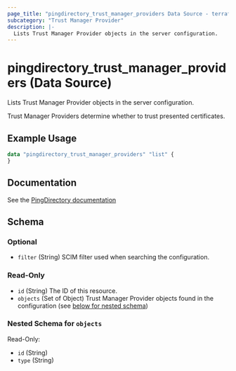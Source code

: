 ```yaml
---
page_title: "pingdirectory_trust_manager_providers Data Source - terraform-provider-pingdirectory"
subcategory: "Trust Manager Provider"
description: |-
  Lists Trust Manager Provider objects in the server configuration.
---
```


# pingdirectory_trust_manager_providers (Data Source)

Lists Trust Manager Provider objects in the server configuration.

Trust Manager Providers determine whether to trust presented certificates.

## Example Usage

```terraform
data "pingdirectory_trust_manager_providers" "list" {
}
```

## Documentation
See the [PingDirectory documentation](https://docs.pingidentity.com/r/en-us/pingdirectory-93/pd_ds_config_key_trust_mgr_providers)

<!-- schema generated by tfplugindocs -->
## Schema

### Optional

- `filter` (String) SCIM filter used when searching the configuration.

### Read-Only

- `id` (String) The ID of this resource.
- `objects` (Set of Object) Trust Manager Provider objects found in the configuration (see [below for nested schema](#nestedatt--objects))

<a id="nestedatt--objects"></a>
### Nested Schema for `objects`

Read-Only:

- `id` (String)
- `type` (String)

